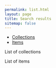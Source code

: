```yaml
---
permalink: list.html
layout: page
title: Search results
sitemap: false
---
```


<ul class="tabs" data-tab>
  <li class="tab-title active"><a href="#coll">Collections</a></li>
  <li class="tab-title"><a href="#item">Items</a></li>
</ul>
<div class="tabs-content">
  <div class="content active" id="coll">
    <p>List of collections</p>
  </div>
  <div class="content" id="item">
    <p>List of items</p>
  </div>
</div>
